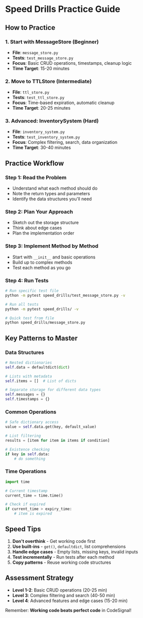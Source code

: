 # Speed Drills Practice Guide

## How to Practice

### 1. Start with MessageStore (Beginner)
- **File**: `message_store.py`
- **Tests**: `test_message_store.py`
- **Focus**: Basic CRUD operations, timestamps, cleanup logic
- **Time Target**: 15-20 minutes

### 2. Move to TTLStore (Intermediate)
- **File**: `ttl_store.py`
- **Tests**: `test_ttl_store.py`
- **Focus**: Time-based expiration, automatic cleanup
- **Time Target**: 20-25 minutes

### 3. Advanced: InventorySystem (Hard)
- **File**: `inventory_system.py`
- **Tests**: `test_inventory_system.py`
- **Focus**: Complex filtering, search, data organization
- **Time Target**: 30-40 minutes

## Practice Workflow

### Step 1: Read the Problem
- Understand what each method should do
- Note the return types and parameters
- Identify the data structures you'll need

### Step 2: Plan Your Approach
- Sketch out the storage structure
- Think about edge cases
- Plan the implementation order

### Step 3: Implement Method by Method
- Start with `__init__` and basic operations
- Build up to complex methods
- Test each method as you go

### Step 4: Run Tests
```bash
# Run specific test file
python -m pytest speed_drills/test_message_store.py -v

# Run all tests
python -m pytest speed_drills/ -v

# Quick test from file
python speed_drills/message_store.py
```

## Key Patterns to Master

### Data Structures
```python
# Nested dictionaries
self.data = defaultdict(dict)

# Lists with metadata
self.items = []  # List of dicts

# Separate storage for different data types
self.messages = {}
self.timestamps = {}
```

### Common Operations
```python
# Safe dictionary access
value = self.data.get(key, default_value)

# List filtering
results = [item for item in items if condition]

# Existence checking
if key in self.data:
    # do something
```

### Time Operations
```python
import time

# Current timestamp
current_time = time.time()

# Check if expired
if current_time > expiry_time:
    # item is expired
```

## Speed Tips

1. **Don't overthink** - Get working code first
2. **Use built-ins** - `get()`, `defaultdict`, list comprehensions
3. **Handle edge cases** - Empty lists, missing keys, invalid inputs
4. **Test incrementally** - Run tests after each method
5. **Copy patterns** - Reuse working code structures

## Assessment Strategy

- **Level 1-2**: Basic CRUD operations (20-25 min)
- **Level 3**: Complex filtering and search (40-50 min)
- **Level 4**: Advanced features and edge cases (15-20 min)

Remember: **Working code beats perfect code** in CodeSignal!
